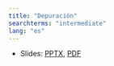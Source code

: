 ```yaml
---
title: "Depuración"
searchterms: "intermediate"
lang: "es"
---
```

 <ul>
 <li class="ng-binding">Slides:
 <a href="ProgrammingLessons/intermediate/Debug.pptx">PPTX</a>,
 <a href="ProgrammingLessons/intermediate/Debug.pdf">PDF</a>
 </li>
 </ul>
